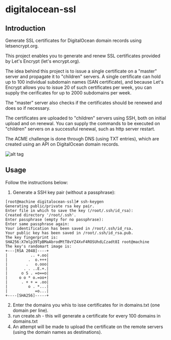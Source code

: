 # digitalocean-ssl

## Introduction

Generate SSL certificates for DigitalOcean domain records using letsencrypt.org.

This project enables you to generate and renew SSL certificates provided by Let's Encrypt (let's encrypt.org).

The idea behind this project is to issue a single certificate on a "master" server and propagate it to "children" servers. A single certificate can hold up to 100 individual subdomain names (SAN certificate), and because Let's Encrypt allows you to issue 20 of such certificates per week, you can supply the cerificates for up to 2000 subdomains per week.

The "master" server also checks if the certificates should be renewed and does so if necessary.

The certificates are uploaded to "children" servers using SSH, both on initial upload and on renewal. You can supply the commands to be executed on "children" servers on a successful renewal, such as http server restart.

The ACME challenge is done through DNS (using TXT entries), which are created using an API on DigitalOcean domain records.

![alt tag](https://igorsaric.github.io/images/cert.svg)

## Usage

Follow the instructions below:

1. Generate a SSH key pair (without a passphrase):

```
[root@machine digitalocean-ssl]# ssh-keygen
Generating public/private rsa key pair.
Enter file in which to save the key (/root/.ssh/id_rsa):
Created directory '/root/.ssh'.
Enter passphrase (empty for no passphrase):
Enter same passphrase again:
Your identification has been saved in /root/.ssh/id_rsa.
Your public key has been saved in /root/.ssh/id_rsa.pub.
The key fingerprint is:
SHA256:X7mlp39TpBMaAbrodMtT8vYZ4XvF4ROSUhdLCzadt8I root@machine
The key's randomart image is:
+---[RSA 2048]----+
|          .. +.oo|
|         .  o.+++|
|        .   o.ooo|
|       . . ..E.+.|
|      o S . =o==o|
|     o o * o.=oo+|
|      . + + = .oo|
|         o . *...|
|            =o...|
+----[SHA256]-----+
```

2. Enter the domains you whis to isse certificates for in domains.txt (one domain per line).
3. run create.sh - this will generate a certificate for every 100 domains in domains.txt
4. An attempt will be made to upload the certificate on the remote servers (using the domain names as destinations).
